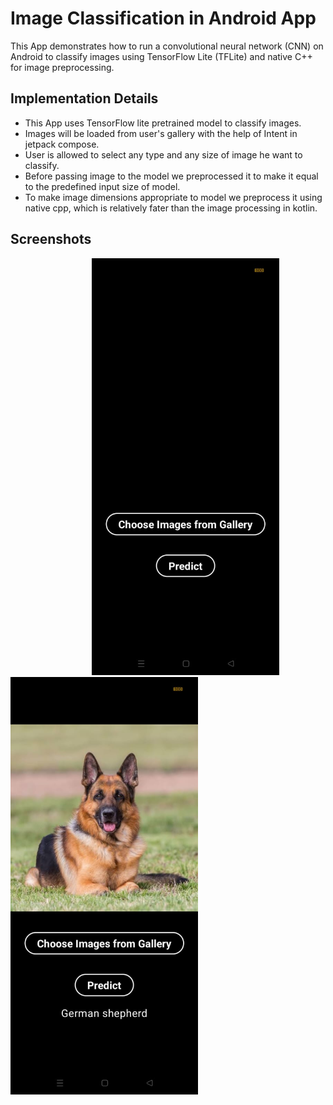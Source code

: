 # Image Classification in Android App

This App demonstrates how to run a convolutional neural network (CNN) on Android to classify images using TensorFlow Lite (TFLite) and native C++ for image preprocessing.


## Implementation Details
   - This App uses TensorFlow lite pretrained model to classify images.
   - Images will be loaded from user's gallery with the help of Intent in jetpack compose.
   - User is allowed to select any type and any size of image he want to classify.
   - Before passing image to the model we preprocessed it to make it equal to the predefined input size of model.
   - To make image dimensions appropriate to model we preprocess it using native cpp, which is relatively fater than the image processing in kotlin.

## Screenshots
<img src="./assets/SS_1.jpg" width = "300" hspace="130"> <img src="./assets/SS_2.jpg" width = "300">
